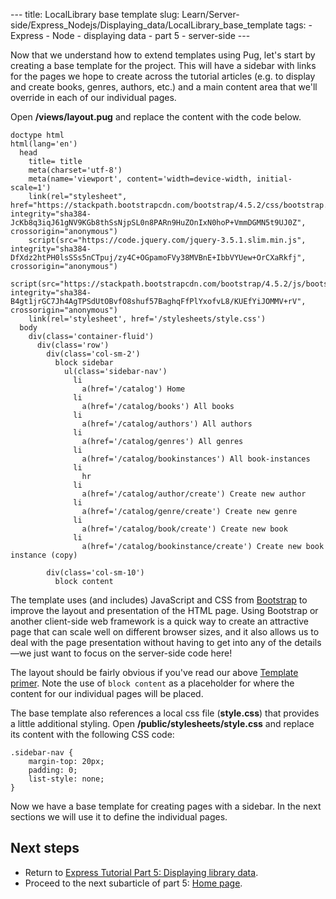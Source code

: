 --- title: LocalLibrary base template slug: Learn/Server-side/Express\_Nodejs/Displaying\_data/LocalLibrary\_base\_template tags: - Express - Node - displaying data - part 5 - server-side ---

Now that we understand how to extend templates using Pug, let's start by creating a base template for the project. This will have a sidebar with links for the pages we hope to create across the tutorial articles (e.g. to display and create books, genres, authors, etc.) and a main content area that we'll override in each of our individual pages.

Open **/views/layout.pug** and replace the content with the code below.

    doctype html
    html(lang='en')
      head
        title= title
        meta(charset='utf-8')
        meta(name='viewport', content='width=device-width, initial-scale=1')
        link(rel="stylesheet", href="https://stackpath.bootstrapcdn.com/bootstrap/4.5.2/css/bootstrap.min.css", integrity="sha384-JcKb8q3iqJ61gNV9KGb8thSsNjpSL0n8PARn9HuZOnIxN0hoP+VmmDGMN5t9UJ0Z", crossorigin="anonymous")
        script(src="https://code.jquery.com/jquery-3.5.1.slim.min.js", integrity="sha384-DfXdz2htPH0lsSSs5nCTpuj/zy4C+OGpamoFVy38MVBnE+IbbVYUew+OrCXaRkfj", crossorigin="anonymous")
        script(src="https://stackpath.bootstrapcdn.com/bootstrap/4.5.2/js/bootstrap.min.js", integrity="sha384-B4gt1jrGC7Jh4AgTPSdUtOBvfO8shuf57BaghqFfPlYxofvL8/KUEfYiJOMMV+rV", crossorigin="anonymous")
        link(rel='stylesheet', href='/stylesheets/style.css')
      body
        div(class='container-fluid')
          div(class='row')
            div(class='col-sm-2')
              block sidebar
                ul(class='sidebar-nav')
                  li
                    a(href='/catalog') Home
                  li
                    a(href='/catalog/books') All books
                  li
                    a(href='/catalog/authors') All authors
                  li
                    a(href='/catalog/genres') All genres
                  li
                    a(href='/catalog/bookinstances') All book-instances
                  li
                    hr
                  li
                    a(href='/catalog/author/create') Create new author
                  li
                    a(href='/catalog/genre/create') Create new genre
                  li
                    a(href='/catalog/book/create') Create new book
                  li
                    a(href='/catalog/bookinstance/create') Create new book instance (copy)

            div(class='col-sm-10')
              block content

The template uses (and includes) JavaScript and CSS from <a href="https://getbootstrap.com/" class="external external-icon">Bootstrap</a> to improve the layout and presentation of the HTML page. Using Bootstrap or another client-side web framework is a quick way to create an attractive page that can scale well on different browser sizes, and it also allows us to deal with the page presentation without having to get into any of the details—we just want to focus on the server-side code here!

The layout should be fairly obvious if you've read our above [Template primer](/en-US/docs/Learn/Server-side/Express_Nodejs/Displaying_data#template_primer). Note the use of `block content` as a placeholder for where the content for our individual pages will be placed.

The base template also references a local css file (**style.css**) that provides a little additional styling. Open **/public/stylesheets/style.css** and replace its content with the following CSS code:

    .sidebar-nav {
        margin-top: 20px;
        padding: 0;
        list-style: none;
    }

Now we have a base template for creating pages with a sidebar. In the next sections we will use it to define the individual pages.

Next steps
----------

-   Return to [Express Tutorial Part 5: Displaying library data](/en-US/docs/Learn/Server-side/Express_Nodejs/Displaying_data).
-   Proceed to the next subarticle of part 5: [Home page](/en-US/docs/Learn/Server-side/Express_Nodejs/Displaying_data/Home_page).
